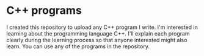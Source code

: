 # C++ programs

I created this repository to upload any C++ program I write. I'm interested in learning about the programming language C++. I'll explain each program clearly during the learning process so that anyone interested might also learn. You can use any of the programs in the repository.
